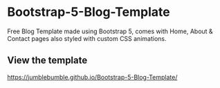 # Bootstrap-5-Blog-Template
Free Blog Template made using Bootstrap 5, comes with Home, About &amp; Contact pages also styled with custom CSS animations.

## View the template
https://jumblebumble.github.io/Bootstrap-5-Blog-Template/
